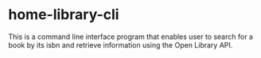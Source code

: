 # home-library-cli

This is a command line interface program that enables user to search for a book by its isbn and retrieve information using the Open Library API. 
